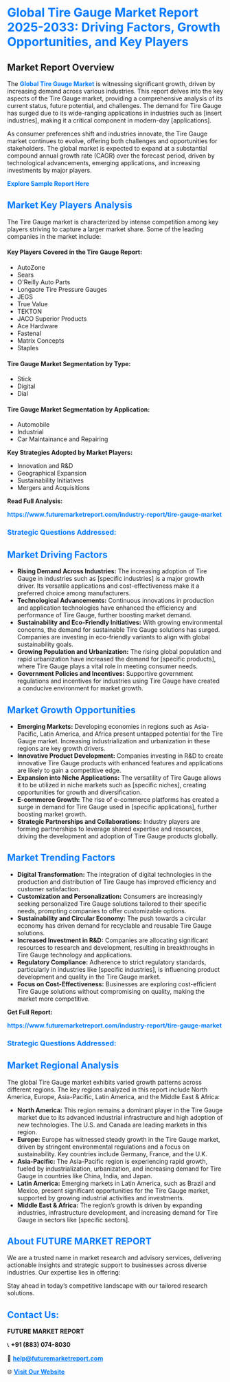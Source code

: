 <h1 style="color: #007BFF;">Global Tire Gauge Market Report 2025-2033: Driving Factors, Growth Opportunities, and Key Players</h1>

<section id="overview">
<h2>Market Report Overview</h2>
<p>The <a href="https://www.futuremarketreport.com/industry-report/tire-gauge-market" style="color: #007BFF; text-decoration: none;"><strong>Global Tire Gauge Market</strong></a> is witnessing significant growth, driven by increasing demand across various industries. This report delves into the key aspects of the Tire Gauge market, providing a comprehensive analysis of its current status, future potential, and challenges. The demand for Tire Gauge has surged due to its wide-ranging applications in industries such as [insert industries], making it a critical component in modern-day [applications].</p>
<p>As consumer preferences shift and industries innovate, the Tire Gauge market continues to evolve, offering both challenges and opportunities for stakeholders. The global market is expected to expand at a substantial compound annual growth rate (CAGR) over the forecast period, driven by technological advancements, emerging applications, and increasing investments by major players.</p>
</section>

<section id="overview">
<p><a href="https://www.futuremarketreport.com/request-sample/reportId=101842" style="color: #007BFF; text-decoration: none;"><strong>Explore Sample Report Here</strong></a></p>
</section>

<section id="key-players">
<h2 style="color: #007BFF;">Market Key Players Analysis</h2>
<p>The Tire Gauge market is characterized by intense competition among key players striving to capture a larger market share. Some of the leading companies in the market include:</p>
<h4>Key Players Covered in the Tire Gauge Report:</h4>
<ul><li>AutoZone</li><li>Sears</li><li>O&#039;Reilly Auto Parts</li><li>Longacre Tire Pressure Gauges</li><li>JEGS</li><li>True Value</li><li>TEKTON</li><li>JACO Superior Products</li><li>Ace Hardware</li><li>Fastenal</li><li>Matrix Concepts</li><li>Staples</li></ul>
<h4>Tire Gauge Market Segmentation by Type:</h4>
<ul><li>Stick</li><li>Digital</li><li>Dial</li></ul>

<h4>Tire Gauge Market Segmentation by Application:</h4>
<ul><li>Automobile</li><li>Industrial</li><li>Car Maintainance and Repairing</li></ul>
<p><strong>Key Strategies Adopted by Market Players:</strong></p>
<ul>
<li>Innovation and R&D</li>
<li>Geographical Expansion</li>
<li>Sustainability Initiatives</li>
<li>Mergers and Acquisitions</li>
</ul>
</section>

<section>
<p><strong>Read Full Analysis: </strong></p><a href="https://www.futuremarketreport.com/industry-report/tire-gauge-market" style="color: #007BFF; text-decoration: none;"><strong>https://www.futuremarketreport.com/industry-report/tire-gauge-market</strong></a>
<h3 style="color: #007BFF;">Strategic Questions Addressed:</h3>
</section>

<section id="driving-factors">
<h2 style="color: #007BFF;">Market Driving Factors</h2>
<ul>
<li><strong>Rising Demand Across Industries:</strong> The increasing adoption of Tire Gauge in industries such as [specific industries] is a major growth driver. Its versatile applications and cost-effectiveness make it a preferred choice among manufacturers.</li>
<li><strong>Technological Advancements:</strong> Continuous innovations in production and application technologies have enhanced the efficiency and performance of Tire Gauge, further boosting market demand.</li>
<li><strong>Sustainability and Eco-Friendly Initiatives:</strong> With growing environmental concerns, the demand for sustainable Tire Gauge solutions has surged. Companies are investing in eco-friendly variants to align with global sustainability goals.</li>
<li><strong>Growing Population and Urbanization:</strong> The rising global population and rapid urbanization have increased the demand for [specific products], where Tire Gauge plays a vital role in meeting consumer needs.</li>
<li><strong>Government Policies and Incentives:</strong> Supportive government regulations and incentives for industries using Tire Gauge have created a conducive environment for market growth.</li>
</ul>
</section>

<section id="growth-opportunities">
<h2 style="color: #007BFF;">Market Growth Opportunities</h2>
<ul>
<li><strong>Emerging Markets:</strong> Developing economies in regions such as Asia-Pacific, Latin America, and Africa present untapped potential for the Tire Gauge market. Increasing industrialization and urbanization in these regions are key growth drivers.</li>
<li><strong>Innovative Product Development:</strong> Companies investing in R&D to create innovative Tire Gauge products with enhanced features and applications are likely to gain a competitive edge.</li>
<li><strong>Expansion into Niche Applications:</strong> The versatility of Tire Gauge allows it to be utilized in niche markets such as [specific niches], creating opportunities for growth and diversification.</li>
<li><strong>E-commerce Growth:</strong> The rise of e-commerce platforms has created a surge in demand for Tire Gauge used in [specific applications], further boosting market growth.</li>
<li><strong>Strategic Partnerships and Collaborations:</strong> Industry players are forming partnerships to leverage shared expertise and resources, driving the development and adoption of Tire Gauge products globally.</li>
</ul>
</section>

<section id="trending-factors">
<h2 style="color: #007BFF;">Market Trending Factors</h2>
<ul>
<li><strong>Digital Transformation:</strong> The integration of digital technologies in the production and distribution of Tire Gauge has improved efficiency and customer satisfaction.</li>
<li><strong>Customization and Personalization:</strong> Consumers are increasingly seeking personalized Tire Gauge solutions tailored to their specific needs, prompting companies to offer customizable options.</li>
<li><strong>Sustainability and Circular Economy:</strong> The push towards a circular economy has driven demand for recyclable and reusable Tire Gauge solutions.</li>
<li><strong>Increased Investment in R&D:</strong> Companies are allocating significant resources to research and development, resulting in breakthroughs in Tire Gauge technology and applications.</li>
<li><strong>Regulatory Compliance:</strong> Adherence to strict regulatory standards, particularly in industries like [specific industries], is influencing product development and quality in the Tire Gauge market.</li>
<li><strong>Focus on Cost-Effectiveness:</strong> Businesses are exploring cost-efficient Tire Gauge solutions without compromising on quality, making the market more competitive.</li>
</ul>
</section>

<section>
<p><strong>Get Full Report: </strong></p><a href="https://www.futuremarketreport.com/industry-report/tire-gauge-market" style="color: #007BFF; text-decoration: none;"><strong>https://www.futuremarketreport.com/industry-report/tire-gauge-market</strong></a>
<h3 style="color: #007BFF;">Strategic Questions Addressed:</h3>
</section>


<section id="regional-analysis">
<h2 style="color: #007BFF;">Market Regional Analysis</h2>
<p>The global Tire Gauge market exhibits varied growth patterns across different regions. The key regions analyzed in this report include North America, Europe, Asia-Pacific, Latin America, and the Middle East & Africa:</p>
<ul>
<li><strong>North America:</strong> This region remains a dominant player in the Tire Gauge market due to its advanced industrial infrastructure and high adoption of new technologies. The U.S. and Canada are leading markets in this region.</li>
<li><strong>Europe:</strong> Europe has witnessed steady growth in the Tire Gauge market, driven by stringent environmental regulations and a focus on sustainability. Key countries include Germany, France, and the U.K.</li>
<li><strong>Asia-Pacific:</strong> The Asia-Pacific region is experiencing rapid growth, fueled by industrialization, urbanization, and increasing demand for Tire Gauge in countries like China, India, and Japan.</li>
<li><strong>Latin America:</strong> Emerging markets in Latin America, such as Brazil and Mexico, present significant opportunities for the Tire Gauge market, supported by growing industrial activities and investments.</li>
<li><strong>Middle East & Africa:</strong> The region’s growth is driven by expanding industries, infrastructure development, and increasing demand for Tire Gauge in sectors like [specific sectors].</li>
</ul>
</section>

<footer>
<h2 style="color: #007BFF;">About FUTURE MARKET REPORT</h2>
<p>We are a trusted name in market research and advisory services, delivering actionable insights and strategic support to businesses across diverse industries. Our expertise lies in offering:</p>

<p>Stay ahead in today’s competitive landscape with our tailored research solutions.</p>

<h2 style="color: #007BFF;">Contact Us:</h2>
<p><strong>FUTURE MARKET REPORT</strong></p>
<p>📞 <strong>+91 (883) 074-8030</strong></p>
<p>📧 <strong><a href="mailto:help@futuremarketreport.com" style="color: #007BFF;">help@futuremarketreport.com</a></strong></p>
<p>🌐 <strong><a href="https://www.futuremarketreport.com/" style="color: #007BFF;">Visit Our Website</a></strong></p>
</footer>